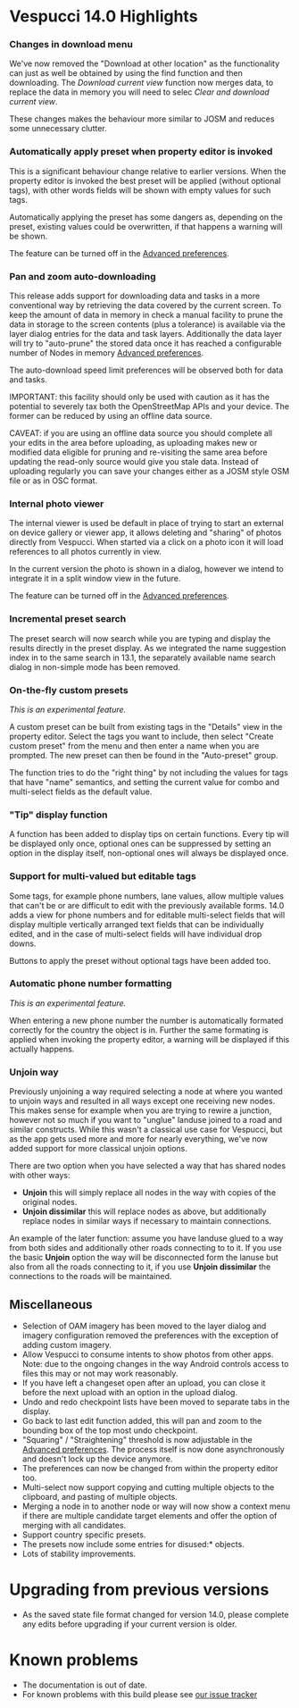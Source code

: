# Vespucci 14.0 Highlights

### Changes in download menu

We've now removed the "Download at other location" as the functionality can just as well be obtained by using the find function and then downloading. The _Download current view_ function now merges data, to replace the data in memory you will need to selec _Clear and download current view_. 

These changes makes the behaviour more similar to JOSM and reduces some unnecessary clutter.

### Automatically apply preset when property editor is invoked

This is a significant behaviour change relative to earlier versions. When the property editor is invoked the best preset will be applied (without optional tags), with other words fields will be shown with empty values for such tags.

Automatically applying the preset has some dangers as, depending on the preset, existing values could be overwritten, if that happens a warning will be shown.

The feature can be turned off in the [Advanced preferences](Advanced%20preferences.md).

### Pan and zoom auto-downloading

This release adds support for downloading data and tasks in a more conventional way by retrieving the data covered by the current screen. To keep the amount of data in memory in check a manual facility to prune the data in storage to the screen contents (plus a tolerance) is available via the layer dialog entries for the data and task layers. Additionally the data layer will try to "auto-prune" the stored data once it has reached a configurable number of Nodes in memory  [Advanced preferences](Advanced%20preferences.md). 

The auto-download speed limit preferences will be observed both for data and tasks. 

IMPORTANT: this facility should only be used with caution as it has the potential to severely tax both the OpenStreetMap APIs and your device. The former can be 
reduced by using an offline data source.

CAVEAT: if you are using an offline data source you should complete all your edits in the area before uploading, as uploading makes new or modified data eligible for pruning and re-visiting the same area before updating the read-only source would give you stale data. Instead of uploading regularly you can save your changes either as a JOSM style OSM file or as in OSC format. 

### Internal photo viewer

The internal viewer is used be default in place of trying to start an external on device gallery or viewer app, it allows deleting and "sharing" of photos directly from Vespucci. When started via a click on a photo icon it will load references to all photos currently in view. 

In the current version the photo is shown in a dialog, however we intend to integrate it in a split window view in the future.

The feature can be turned off in the [Advanced preferences](Advanced%20preferences.md).

### Incremental preset search

The preset search will now search while you are typing and display the results directly in the preset display. As we integrated the name suggestion index in to the same search in 13.1, the separately available name search dialog in non-simple mode has been removed.

### On-the-fly custom presets

_This is an experimental feature._

A custom preset can be built from existing tags in the "Details" view in the property editor. Select the tags you want to include, then select "Create custom preset" from the menu and then enter a name when you are prompted. The new preset can then be found in the "Auto-preset" group.

The function tries to do the "right thing" by not including the values for tags that have "name" semantics, and setting the current value for combo and multi-select fields as the default value.

### "Tip" display function

A function has been added to display tips on certain functions. Every tip will be displayed only once, optional ones can be suppressed by setting an option in the display itself, non-optional ones will always be displayed once. 

### Support for multi-valued but editable tags

Some tags, for example phone numbers, lane values, allow multiple values that can't be or are difficult to edit with the previously available forms. 14.0 adds a view for phone numbers and for editable multi-select fields that will display multiple vertically arranged text fields that can be individually edited, and in the case of multi-select fields will have individual drop downs.

Buttons to apply the preset without optional tags have been added too.

### Automatic phone number formatting

_This is an experimental feature._

When entering a new phone number the number is automatically formated correctly for the country the object is in. Further the same formating is applied when invoking the property editor, a warning will be displayed if this actually happens.

### Unjoin way

Previously unjoining a way required selecting a node at where you wanted to unjoin ways and resulted in all ways except one receiving new nodes. This makes sense for example when you are trying to rewire a junction, however not so much if you want to "unglue" landuse joined to a road and similar constructs. While this wasn't a classical use case for Vespucci, but as the app gets used more and more for nearly everything, we've now added support for more classical unjoin options.

There are two option when you have selected a way that has shared nodes with other ways:

 * __Unjoin__ this will simply replace all nodes in the way with copies of the original nodes.
 * __Unjoin dissimilar__ this will replace nodes as above, but additionally replace nodes in similar ways if necessary to maintain connections.
 
An example of the later function: assume you have landuse glued to a way from both sides and additionally other roads connecting to to it. If you use the basic __Unjoin__ option the way will be disconnected form the lanuse but also from all the roads connecting to it, if you use __Unjoin dissimilar__ the connections to the roads will be maintained.

## Miscellaneous

* Selection of OAM imagery has been moved to the layer dialog and imagery configuration removed the preferences with the exception of adding custom imagery.
* Allow Vespucci to consume intents to show photos from other apps. Note: due to the ongoing changes in the way Android controls access to files this may or not may work reasonably.
* If you have left a changeset open after an upload, you can close it before the next upload with an option in the upload dialog.
* Undo and redo checkpoint lists have been moved to separate tabs in the display. 
* Go back to last edit function added, this will pan and zoom to the bounding box of the top most undo checkpoint.
* "Squaring" / "Straightening" threshold is now adjustable in the  [Advanced preferences](Advanced%20preferences.md). The process itself is now done asynchronously and doesn't lock up the device anymore. 
* The preferences can now be changed from within the property editor too.
* Multi-select now support copying and cutting multiple objects to the clipboard, and pasting of multiple objects.
* Merging a node in to another node or way will now show a context menu if there are multiple candidate target elements and offer the option of merging with all candidates. 
* Support country specific presets.
* The presets now include some entries for disused:* objects.
* Lots of stability improvements.

# Upgrading from previous versions

* As the saved state file format changed for version 14.0, please complete any edits before upgrading if your current version is older.

# Known problems

* The documentation is out of date.
* For known problems with this build please see [our issue tracker](https://github.com/MarcusWolschon/osmeditor4android/issues)


